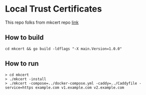 # Local Trust Certificates
This repo folks from mkcert repo [link](https://github.com/FiloSottile/mkcert)

## How to build
```
cd mkcert && go build -ldflags "-X main.Version=1.0.0"
```

## How to run
```
> cd mkcert
> ./mkcert -install
> ./mkcert -compose=../docker-compose.yml -caddy=../Caddyfile -service=https example.com v1.example.com v2.example.com 
```

